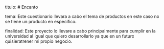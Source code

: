 titulo: # Encanto


tema: Este cuestionario llevara a cabo el tema de productos en este caso no se tiene un producto en especifico.


finalidad: Este proyecto lo llevare a cabo principalmente para cumplir en la universidad al igual que quiero desarrollarlo ya que en un futuro quisieratrener mi propio negocio.
